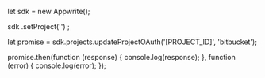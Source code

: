 let sdk = new Appwrite();

sdk
    .setProject('')
;

let promise = sdk.projects.updateProjectOAuth('[PROJECT_ID]', 'bitbucket');

promise.then(function (response) {
    console.log(response);
}, function (error) {
    console.log(error);
});